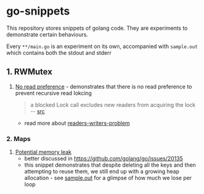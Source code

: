 # go-snippets
This repository stores snippets of golang code. They are experiments to demonstrate certain behaviours.

Every `**/main.go` is an experiment on its own, accompanied with `sample.out` which contains both the stdout and stderr

## 1. RWMutex

1. [No read preference](rwmutex/no-read-preference/main.go) - demonstrates that there is no read preference to prevent recursive read lokcing
   >  a blocked Lock call excludes new readers from acquiring the lock
   > -- [src](https://pkg.go.dev/sync#RWMutex.RLock:~:text=a%20blocked%20Lock%20call%20excludes%20new%20readers%20from%20acquiring%20the%20lock)
   - read more about [readers-writers-problem](https://en.wikipedia.org/wiki/Readers%E2%80%93writers_problem) 

### 2. Maps

1. [Potential memory leak](maps/potential-memory-leak/main.go) 
   - better discussed in https://github.com/golang/go/issues/20135 
   - this snippet demonstrates that despite deleting all the keys and then attempting to reuse them, we still end up with a growing heap allocation - see [sample.out](maps/potential-memory-leak/sample.out) for a glimpse of how much we lose per loop
